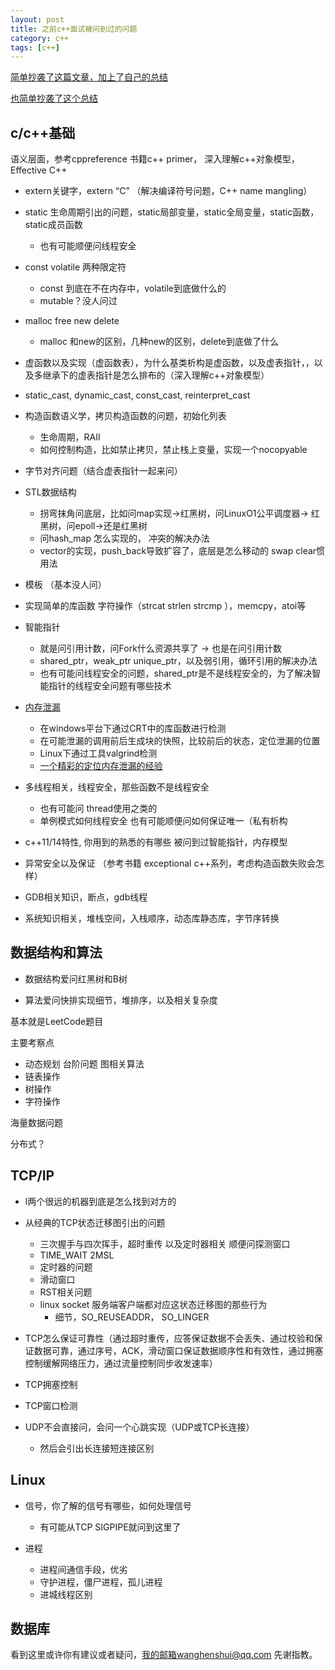 ```yaml
---
layout: post
title: 之前c++面试被问到过的问题
category: c++
tags: [c++]
---
```

  



[简单抄袭了这篇文章，加上了自己的总结](https://blog.csdn.net/shanghairuoxiao/article/details/72876248)

[也简单抄袭了这个总结](https://github.com/arkingc/note/blob/master/interview/C%2B%2B.md)

## c/c++基础 

语义层面，参考cppreference 书籍c++ primer， 深入理解c++对象模型，Effective C++

- extern关键字，extern “C” （解决编译符号问题，C++ name mangling）

- static 生命周期引出的问题，static局部变量，static全局变量，static函数，static成员函数
  - 也有可能顺便问线程安全

- const volatile 两种限定符 
  - const 到底在不在内存中，volatile到底做什么的
  - mutable？没人问过
- malloc free new delete 
  - malloc 和new的区别，几种new的区别，delete到底做了什么
- 虚函数以及实现（虚函数表），为什么基类析构是虚函数，以及虚表指针，，以及多继承下的虚表指针是怎么排布的（深入理解c++对象模型）
- static_cast, dynamic_cast, const_cast, reinterpret_cast
- 构造函数语义学，拷贝构造函数的问题，初始化列表
  - 生命周期，RAII
  - 如何控制构造，比如禁止拷贝，禁止栈上变量，实现一个nocopyable
- 字节对齐问题（结合虚表指针一起来问）
- STL数据结构 
  - 拐弯抹角问底层，比如问map实现->红黑树，问LinuxO1公平调度器->  红黑树，问epoll->还是红黑树
  - 问hash_map  怎么实现的， 冲突的解决办法
  - vector的实现，push_back导致扩容了，底层是怎么移动的  swap clear惯用法
- 模板 （基本没人问）
- 实现简单的库函数 字符操作（strcat strlen strcmp ），memcpy，atoi等
- 智能指针 
  - 就是问引用计数，问Fork什么资源共享了 -> 也是在问引用计数
  - shared_ptr，weak_ptr unique_ptr，以及弱引用，循环引用的解决办法
  - 也有可能问线程安全的问题，shared_ptr是不是线程安全的，为了解决智能指针的线程安全问题有哪些技术

- [内存泄漏](http://www.cnblogs.com/skynet/archive/2011/02/20/1959162.html) 
  - 在windows平台下通过CRT中的库函数进行检测
  - 在可能泄漏的调用前后生成块的快照，比较前后的状态，定位泄漏的位置
  - Linux下通过工具valgrind检测
  - [一个精彩的定位内存泄漏的经验](https://zhuanlan.zhihu.com/p/40912446)

- 多线程相关，线程安全，那些函数不是线程安全
  - 也有可能问 thread使用之类的
  - 单例模式如何线程安全 也有可能顺便问如何保证唯一（私有析构

- c++11/14特性, 你用到的熟悉的有哪些 被问到过智能指针，内存模型
- 异常安全以及保证 （参考书籍 exceptional c++系列，考虑构造函数失败会怎样）
- GDB相关知识，断点，gdb线程
- 系统知识相关，堆栈空间，入栈顺序，动态库静态库，字节序转换

## 数据结构和算法

- 数据结构爱问红黑树和B树

- 算法爱问快排实现细节，堆排序，以及相关复杂度

基本就是LeetCode题目

主要考察点

- 动态规划 台阶问题 图相关算法
- 链表操作
- 树操作
- 字符操作

海量数据问题

分布式？



## TCP/IP

- l两个很远的机器到底是怎么找到对方的
- 从经典的TCP状态迁移图引出的问题
  - 三次握手与四次挥手，超时重传 以及定时器相关 顺便问探测窗口
  - TIME_WAIT 2MSL
  - 定时器的问题
  - 滑动窗口
  - RST相关问题
  - linux socket 服务端客户端都对应这状态迁移图的那些行为
    - 细节，SO_REUSEADDR， SO_LINGER
- TCP怎么保证可靠性（通过超时重传，应答保证数据不会丢失、通过校验和保证数据可靠，通过序号，ACK，滑动窗口保证数据顺序性和有效性，通过拥塞控制缓解网络压力，通过流量控制同步收发速率）
- TCP拥塞控制
- TCP窗口检测
- UDP不会直接问，会问一个心跳实现（UDP或TCP长连接）

  - 然后会引出长连接短连接区别


## Linux

- 信号，你了解的信号有哪些，如何处理信号
  - 有可能从TCP SIGPIPE就问到这里了

- 进程
  - 进程间通信手段，优劣
  - 守护进程，僵尸进程，孤儿进程
  - 进城线程区别



## 数据库


看到这里或许你有建议或者疑问，我的邮箱wanghenshui@qq.com 先谢指教。


